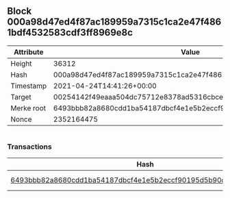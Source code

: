 ## Block 000a98d47ed4f87ac189959a7315c1ca2e47f4861bdf4532583cdf3ff8969e8c

Attribute | Value
--- | ---
Height | 36312
Hash | 000a98d47ed4f87ac189959a7315c1ca2e47f4861bdf4532583cdf3ff8969e8c
Timestamp | 2021-04-24T14:41:26+00:00
Target | 00254142f49eaaa504dc75712e8378ad5316cbcead634704b3734b6271167cc4
Merke root | 6493bbb82a8680cdd1ba54187dbcf4e1e5b2eccf90195d5b90c2712a9f2d3e42
Nonce | 2352164475

```

```

### Transactions

Hash | Amount
--- | ---
[6493bbb82a8680cdd1ba54187dbcf4e1e5b2eccf90195d5b90c2712a9f2d3e42](6493bbb82a8680cdd1ba54187dbcf4e1e5b2eccf90195d5b90c2712a9f2d3e42.md) | 10.00000000 SKEPTI 
